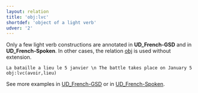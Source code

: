 ```yaml
---
layout: relation
title: 'obj:lvc'
shortdef: 'object of a light verb'
udver: '2'
---
```


Only a few light verb constructions are annotated in **UD_French-GSD** and in **UD_French-Spoken**.
In other cases, the relation [obj]() is used without extension.

~~~ sdparse
La bataille a lieu le 5 janvier \n The battle takes place on January 5
obj:lvc(avoir,lieu)
~~~

See more examples in [UD_French-GSD](http://match.grew.fr/?corpus=UD_French-GSD@2.7&relation=obj:lvc) or in [UD_French-Spoken](http://match.grew.fr/?corpus=UD_French-Spoken@2.7&relation=obj:lvc).


<!-- Interlanguage links updated Pá kvě 14 11:09:16 CEST 2021 -->
